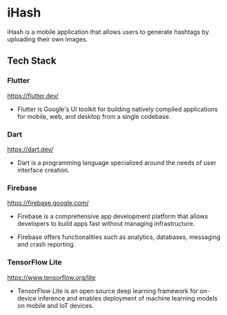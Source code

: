 # iHash

iHash is a mobile application that allows users to generate hashtags by uploading their own images.

## Tech Stack

### Flutter

https://flutter.dev/

- Flutter is Google's UI toolkit for building natively compiled applications for mobile, web, and desktop from a single codebase. 

### Dart

https://dart.dev/

- Dart is a programming language specialized around the needs of user interface creation.

### Firebase

https://firebase.google.com/

- Firebase is a comprehensive app development platform that allows developers to build apps fast without managing infrastructure. 

- Firebase offers functionalities such as analytics, databases, messaging and crash reporting.

### TensorFlow Lite

https://www.tensorflow.org/lite

- TensorFlow Lite is an open source deep learning framework for on-device inference and enables deployment of machine learning models on mobile and IoT devices.
